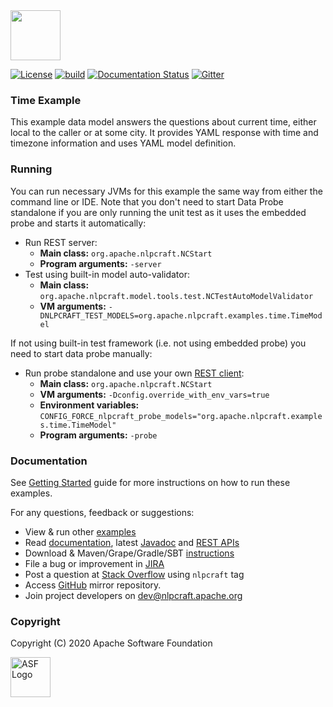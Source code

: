 <!--
 Licensed to the Apache Software Foundation (ASF) under one or more
 contributor license agreements.  See the NOTICE file distributed with
 this work for additional information regarding copyright ownership.
 The ASF licenses this file to You under the Apache License, Version 2.0
 (the "License"); you may not use this file except in compliance with
 the License.  You may obtain a copy of the License at

      http://www.apache.org/licenses/LICENSE-2.0

 Unless required by applicable law or agreed to in writing, software
 distributed under the License is distributed on an "AS IS" BASIS,
 WITHOUT WARRANTIES OR CONDITIONS OF ANY KIND, either express or implied.
 See the License for the specific language governing permissions and
 limitations under the License.
-->

<img src="https://nlpcraft.apache.org/images/nlpcraft_logo_black.gif" height="80px">
<br>

[![License](https://img.shields.io/badge/license-Apache%202-blue.svg)](https://raw.githubusercontent.com/apache/opennlp/master/LICENSE)
[![build](https://github.com/apache/incubator-nlpcraft/workflows/build/badge.svg)](https://github.com/apache/incubator-nlpcraft/actions)
[![Documentation Status](https://img.shields.io/:docs-latest-green.svg)](https://nlpcraft.apache.org/docs.html)
[![Gitter](https://badges.gitter.im/apache-nlpcraft/community.svg)](https://gitter.im/apache-nlpcraft/community)

### Time Example
This example data model answers the questions about current time, either local to the caller or at some city.
It provides YAML response with time and timezone information and uses YAML model definition.
 
### Running
You can run necessary JVMs for this example the same way from either the command line or IDE.
Note that you don't need to start Data Probe standalone if you are only running the unit test as it uses the 
embedded probe and starts it automatically:
 * Run REST server:
    * **Main class:** `org.apache.nlpcraft.NCStart`
    * **Program arguments:** `-server`
 * Test using built-in model auto-validator:
    * **Main class:** `org.apache.nlpcraft.model.tools.test.NCTestAutoModelValidator`
    * **VM arguments:** `-DNLPCRAFT_TEST_MODELS=org.apache.nlpcraft.examples.time.TimeModel`       

If not using built-in test framework (i.e. not using embedded probe) you need to start data probe manually:   
 * Run probe standalone and use your own [REST client](https://nlpcraft.apache.org/using-rest.html):
    * **Main class:** `org.apache.nlpcraft.NCStart`
    * **VM arguments:** `-Dconfig.override_with_env_vars=true`
    * **Environment variables:** `CONFIG_FORCE_nlpcraft_probe_models="org.apache.nlpcraft.examples.time.TimeModel"`
    * **Program arguments:** `-probe`

### Documentation  
See [Getting Started](https://nlpcraft.apache.org/getting-started.html) guide for more instructions on how to run these examples.

For any questions, feedback or suggestions:

 * View & run other [examples](https://github.com/apache/incubator-nlpcraft/tree/master/nlpcraft/src/main/scala/org/apache/nlpcraft/examples)
 * Read [documentation](https://nlpcraft.apache.org/docs.html), latest [Javadoc](http://nlpcraft.apache.org/apis/latest/index.html) and [REST APIs](https://nlpcraft.apache.org/using-rest.html)
 * Download & Maven/Grape/Gradle/SBT [instructions](https://nlpcraft.apache.org/download.html)
 * File a bug or improvement in [JIRA](https://issues.apache.org/jira/projects/NLPCRAFT)
 * Post a question at [Stack Overflow](https://stackoverflow.com/questions/ask) using <code>nlpcraft</code> tag
 * Access [GitHub](https://github.com/apache/incubator-nlpcraft) mirror repository.
 * Join project developers on [dev@nlpcraft.apache.org](mailto:dev-subscribe@nlpcraft.apache.org)

### Copyright
Copyright (C) 2020 Apache Software Foundation

<img src="https://www.apache.org/img/ASF20thAnniversary.jpg" height="64px" alt="ASF Logo">


